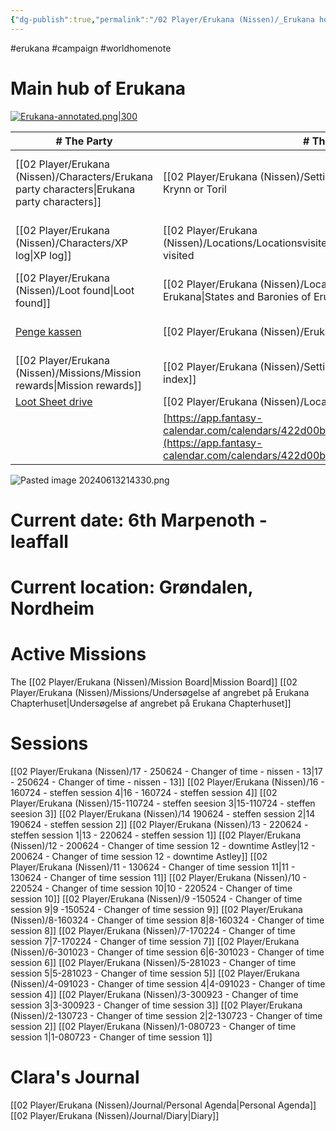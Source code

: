 ```yaml
---
{"dg-publish":true,"permalink":"/02 Player/Erukana (Nissen)/_Erukana home/"}
---
```


#erukana #campaign #worldhomenote

# Main hub of Erukana 

[![Erukana-annotated.png|300](/img/user/10%20Attachments/Erukana-annotated.png)](Erukana-annotated.png)

| # The Party                                                                                                          | # The world                                                                                                                                                | # Factions & People                                 | # Open loops                          |
| -------------------------------------------------------------------------------------------------------------------- | ---------------------------------------------------------------------------------------------------------------------------------------------------------- | --------------------------------------------------- | ------------------------------------- |
| [[02 Player/Erukana (Nissen)/Characters/Erukana party characters\|Erukana party characters]]                                                                                         | [[02 Player/Erukana (Nissen)/Setting lore/Ceynor\|Ceynor]], on either Krynn or Toril                                                                                                                       | [[02 Player/Erukana (Nissen)/People/1.People DB folder\|1.People DB folder]] - [[2. Erukana People List\|2. Erukana People List]] | [[02 Player/Erukana (Nissen)/Journal/Erukana Quests and Questions\|Erukana Quests and Questions]]      |
| [[02 Player/Erukana (Nissen)/Characters/XP log\|XP log]]                                                                                                           | [[02 Player/Erukana (Nissen)/Locations/Locationsvisited/Locationsvisited\|Locationsvisited]] visited                                                                                                                               | [[02 Player/Erukana (Nissen)/Factions/The Queensguard\|The Queensguard]]                                 | [[02 Player/Erukana (Nissen)/Journal/Erukana Party Agenda\|Erukana Party Agenda]]              |
| [[02 Player/Erukana (Nissen)/Loot found\|Loot found]]                                                                                                       | [[02 Player/Erukana (Nissen)/Locations/States and Baronies of Erukana\|States and Baronies of Erukana]]                                                                                                                         | [[02 Player/Erukana (Nissen)/Factions/Sølvhånden\|Sølvhånden]]                                      | [[Clue Board-1.canvas\|Clue Board-1]] |
| [Penge kassen](https://docs.google.com/spreadsheets/d/1X6DGQd9KXZYHPHzU_ZLQowYHiRTAPz3oIMXviP7aCSU/edit?usp=sharing) | [[02 Player/Erukana (Nissen)/Erukana Tag list\|Erukana Tag list]]                                                                                                                                       | [[02 Player/Erukana (Nissen)/Factions/Emerald enclave\|Emerald enclave]]                                 |                                       |
| [[02 Player/Erukana (Nissen)/Missions/Mission rewards\|Mission rewards]]                                                                                                  | [[02 Player/Erukana (Nissen)/Setting lore/Setting lore index\|Setting lore index]]                                                                                                                                     | [[02 Player/Erukana (Nissen)/Setting lore/Kong Janus af Erukana\|Kong Janus af Erukana]]                           |                                       |
| [Loot Sheet drive](https://loot.xcv.dk)                                                                              | [[02 Player/Erukana (Nissen)/Locations/ErukanaMap\|ErukanaMap]]                                                                                                                                             |                                                     |                                       |
|                                                                                                                      | [https://app.fantasy-calendar.com/calendars/422d00b63d41c292cf22ef53ce369acd](https://app.fantasy-calendar.com/calendars/422d00b63d41c292cf22ef53ce369acd) |                                                     |                                       |

![Pasted image 20240613214330.png](/img/user/10%20Attachments/Pasted%20image%2020240613214330.png)

# Current date: 6th Marpenoth - leaffall
# Current location: Grøndalen, Nordheim 
# Active Missions 
The [[02 Player/Erukana (Nissen)/Mission Board\|Mission Board]]
[[02 Player/Erukana (Nissen)/Missions/Undersøgelse af angrebet på Erukana Chapterhuset\|Undersøgelse af angrebet på Erukana Chapterhuset]]

# Sessions 
[[02 Player/Erukana (Nissen)/17 - 250624 - Changer of time - nissen - 13\|17 - 250624 - Changer of time - nissen - 13]]
[[02 Player/Erukana (Nissen)/16 - 160724 - steffen session 4\|16 - 160724 - steffen session 4]]
[[02 Player/Erukana (Nissen)/15-110724 - steffen seesion 3\|15-110724 - steffen seesion 3]]
[[02 Player/Erukana (Nissen)/14 190624 - steffen session 2\|14 190624 - steffen session 2]]
[[02 Player/Erukana (Nissen)/13 - 220624 - steffen session 1\|13 - 220624 - steffen session 1]]
[[02 Player/Erukana (Nissen)/12 - 200624 - Changer of time session 12 - downtime Astley\|12 - 200624 - Changer of time session 12 - downtime Astley]]
[[02 Player/Erukana (Nissen)/11 - 130624 - Changer of time session 11\|11 - 130624 - Changer of time session 11]]
[[02 Player/Erukana (Nissen)/10 - 220524 - Changer of time session 10\|10 - 220524 - Changer of time session 10]]
[[02 Player/Erukana (Nissen)/9 -150524 - Changer of time session 9\|9 -150524 - Changer of time session 9]]
[[02 Player/Erukana (Nissen)/8-160324 - Changer of time session 8\|8-160324 - Changer of time session 8]]
[[02 Player/Erukana (Nissen)/7-170224 - Changer of time session 7\|7-170224 - Changer of time session 7]]
[[02 Player/Erukana (Nissen)/6-301023 - Changer of time session 6\|6-301023 - Changer of time session 6]]
[[02 Player/Erukana (Nissen)/5-281023 - Changer of time session 5\|5-281023 - Changer of time session 5]]
[[02 Player/Erukana (Nissen)/4-091023 - Changer of time session 4\|4-091023 - Changer of time session 4]]
[[02 Player/Erukana (Nissen)/3-300923 - Changer of time session 3\|3-300923 - Changer of time session 3]]
[[02 Player/Erukana (Nissen)/2-130723 - Changer of time session 2\|2-130723 - Changer of time session 2]]
[[02 Player/Erukana (Nissen)/1-080723 - Changer of time session 1\|1-080723 - Changer of time session 1]]

# Clara's Journal 
[[02 Player/Erukana (Nissen)/Journal/Personal Agenda\|Personal Agenda]]
[[02 Player/Erukana (Nissen)/Journal/Diary\|Diary]]

